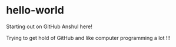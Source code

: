 # hello-world
Starting out on GitHub 
Anshul here!

Trying to get hold of GitHub and like computer programming a lot !!!
